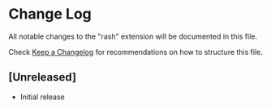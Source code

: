 # Change Log

All notable changes to the "rash" extension will be documented in this file.

Check [Keep a Changelog](http://keepachangelog.com/) for recommendations on how to structure this file.

## [Unreleased]

- Initial release
